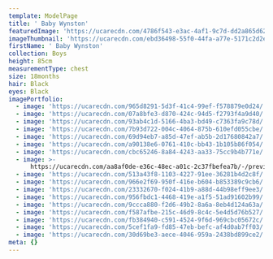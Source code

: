 ```yaml
---
template: ModelPage
title: ' Baby Wynston'
featuredImage: 'https://ucarecdn.com/4786f543-e3ac-4af1-9c7d-dd2a865d622a/'
imageThumbnail: 'https://ucarecdn.com/ebd36498-55f0-44fa-a77e-5171c2d2e6ee/'
firstName: ' Baby Wynston'
collection: Boys
height: 85cm
measurementType: chest
size: 18months
hair: Black
eyes: Black
imagePortfolio:
  - image: 'https://ucarecdn.com/965d8291-5d3f-41c4-99ef-f578879e0d24/'
  - image: 'https://ucarecdn.com/07a8bfe3-d870-424c-94d5-f2793f4a9d40/'
  - image: 'https://ucarecdn.com/93ab4c1d-5166-4ba3-bd49-c7363fa9c78d/'
  - image: 'https://ucarecdn.com/7b93d722-004c-4064-875b-610efd055cbe/'
  - image: 'https://ucarecdn.com/69d94eb7-a85d-47ef-ab5b-2d17680842a7/'
  - image: 'https://ucarecdn.com/a90138e6-0761-410c-bb43-1b105b86f054/'
  - image: 'https://ucarecdn.com/cbc65246-8a84-4243-aa33-75cc9b4b771e/'
  - image: >-
      https://ucarecdn.com/aa8af0de-e36c-48ec-a01c-2c37fbefea7b/-/preview/-/rotate/90/
  - image: 'https://ucarecdn.com/513a43f8-1103-4227-91ee-36281b4d2c8f/'
  - image: 'https://ucarecdn.com/966e2f69-950f-416e-b604-b853389c9cb6/'
  - image: 'https://ucarecdn.com/23332670-f024-41b9-a88d-44b98eff9ee3/'
  - image: 'https://ucarecdn.com/956fbdc1-4468-419e-a1f5-51ad91602b99/'
  - image: 'https://ucarecdn.com/9ccca880-f2d6-49b2-8a6a-8eb4d124a63a/'
  - image: 'https://ucarecdn.com/f587afbe-215c-46d9-8c4c-5e4d5d76b527/'
  - image: 'https://ucarecdn.com/fb384940-c591-4524-9f6d-969cbc05672c/'
  - image: 'https://ucarecdn.com/5cef1fa9-fd85-47eb-befc-af4d0ab7ff03/'
  - image: 'https://ucarecdn.com/30d69be3-aece-4046-959a-2438bd899ce2/'
meta: {}
---
```


